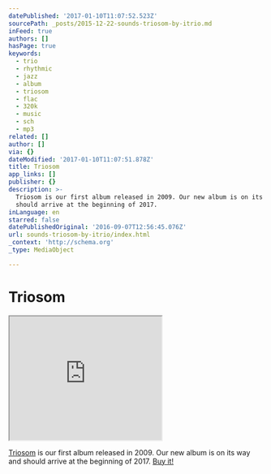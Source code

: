 ```yaml
---
datePublished: '2017-01-10T11:07:52.523Z'
sourcePath: _posts/2015-12-22-sounds-triosom-by-itrio.md
inFeed: true
authors: []
hasPage: true
keywords:
  - trio
  - rhythmic
  - jazz
  - album
  - triosom
  - flac
  - 320k
  - music
  - sch
  - mp3
related: []
author: []
via: {}
dateModified: '2017-01-10T11:07:51.878Z'
title: Triosom
app_links: []
publisher: {}
description: >-
  Triosom is our first album released in 2009. Our new album is on its way and
  should arrive at the beginning of 2017.
inLanguage: en
starred: false
datePublishedOriginal: '2016-09-07T12:56:45.076Z'
url: sounds-triosom-by-itrio/index.html
_context: 'http://schema.org'
_type: MediaObject

---
```

# Triosom

<iframe src="https://the-grid.github.io/ed-userhtml/?g=eJwljzsKwzAQBfucYhGk1ToQUvjXp88F9FlbwpYlpDWObx87Lh7MNAOv9UNWgaDwPlMndMyWcg1VA5u37Gp4VNW9AUd-dFzDs3qlbyOgZNOJbdukcUSFTAzyGOoYJ7-M6Dn7iClTKZNntNGsgRYuqNVijQopzWqnLB2HWfStApdp6IRjTjViWIs38t84-qhmvQY8rcQg-s8FoHd4y1NaVP2txetIDz8i50mO" height="244" style=""></iframe>

[Triosom][0] is our first album released in 2009\. Our new album is on its way and should arrive at the beginning of 2017\.
[Buy it!][1]

[0]: http://music.itrio.ch/album/triosom "Triosom"
[1]: http://music.itrio.ch/